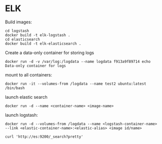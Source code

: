 # ELK

Build images:
```
cd logstash
docker build -t elk-logstash .
cd elasticsearch
docker build -t elk-elasticsearch .
```

Create a data-only container for storing logs
```
docker run -d -v /var/log:/logdata --name logdata f913a9f89714 echo Data-only container for logs
```

mount to all containers:
```
docker run -it --volumes-from /logdata --name test2 ubuntu:latest /bin/bash
```

launch elastic search
```
docker run -d --name <container-name> <image-name>
```

launch logstash:

```
docker run -d --volumes-from /logdata --name <logstash-container-name> --link <elastic-container-name>:<elastic-alias> <image id/name>
```

```
curl 'http://es:9200/_search?pretty'
```
